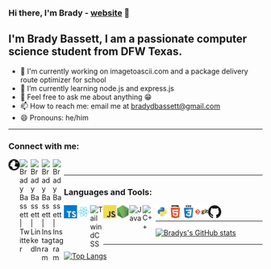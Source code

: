 ### Hi there, I'm Brady - [website] 👋

## I'm Brady Bassett, I am a passionate computer science student from DFW Texas.

- 🔭 I'm currently working on imagetoascii.com and a package delivery route optimizer for school
- 🌱 I’m currently learning node.js and express.js
- 💬 Feel free to ask me about anything 😁
- 📫 How to reach me: email me at bradydbassett@gmail.com
- 😄 Pronouns: he/him

---

### Connect with me:

[<img align="left" alt="bradybassett.me" width="22px" src="https://raw.githubusercontent.com/iconic/open-iconic/master/svg/globe.svg" />][website]
[<img align="left" alt="Brady Bassett | Twitter" width="22px" src="https://cdn.jsdelivr.net/npm/simple-icons@v6/icons/twitter.svg" />][twitter]
[<img align="left" alt="Brady Bassett | LinkedIn" width="22px" src="https://cdn.jsdelivr.net/npm/simple-icons@v6/icons/linkedin.svg" />][linkedin]
[<img align="left" alt="Brady Bassett | Instagram" width="22px" src="https://cdn.jsdelivr.net/npm/simple-icons@v6/icons/instagram.svg" />][instagram]
[<img align="left" alt="Brady Bassett | Instagram" width="22px" src="https://cdn.jsdelivr.net/npm/simple-icons@v6/icons/facebook.svg" />][facebook]

<br />

---

### Languages and Tools:

<img align="left" alt="TypeScript" width="26px" src="https://raw.githubusercontent.com/github/explore/80688e429a7d4ef2fca1e82350fe8e3517d3494d/topics/typescript/typescript.png" />
<img align="left" alt="React" width="26px" src="https://raw.githubusercontent.com/github/explore/80688e429a7d4ef2fca1e82350fe8e3517d3494d/topics/react/react.png" />
<img align="left" alt="TailwindCSS" width="26px" src="https://petermekhaeil.gallerycdn.vsassets.io/extensions/petermekhaeil/vscode-tailwindcss-explorer/0.6.1/1620805955090/Microsoft.VisualStudio.Services.Icons.Default" />
<img align="left" alt="JavaScript" width="26px" src="https://raw.githubusercontent.com/github/explore/80688e429a7d4ef2fca1e82350fe8e3517d3494d/topics/javascript/javascript.png" />
<img align="left" alt="Node.js" width="26px" src="https://raw.githubusercontent.com/github/explore/80688e429a7d4ef2fca1e82350fe8e3517d3494d/topics/nodejs/nodejs.png" />
<img align="left" alt="Java" width="26px" src="https://cdn-icons-png.flaticon.com/512/226/226777.png" />
<img align="left" alt="C++" width="26px" src="https://www.freeiconspng.com/thumbs/c-logo-icon/c--logo-icon-0.png" />
<img align="left" alt="Python" width="26px" src="https://raw.githubusercontent.com/github/explore/80688e429a7d4ef2fca1e82350fe8e3517d3494d/topics/python/python.png" />
<img align="left" alt="HTML5" width="26px" src="https://raw.githubusercontent.com/github/explore/80688e429a7d4ef2fca1e82350fe8e3517d3494d/topics/html/html.png" />
<img align="left" alt="CSS3" width="26px" src="https://raw.githubusercontent.com/github/explore/80688e429a7d4ef2fca1e82350fe8e3517d3494d/topics/css/css.png" />
<img align="left" alt="Git" width="26px" src="https://raw.githubusercontent.com/github/explore/80688e429a7d4ef2fca1e82350fe8e3517d3494d/topics/git/git.png" />
<img align="left" alt="GitHub" width="26px" src="https://raw.githubusercontent.com/github/explore/78df643247d429f6cc873026c0622819ad797942/topics/github/github.png" />
<br />

---

[![Bradys's GitHub stats](https://github-readme-stats.vercel.app/api?username=BradyBassett&count_private=true&show_icons=true&theme=dracula)](https://github.com/anuraghazra/github-readme-stats)

---

[![Top Langs](https://github-readme-stats.vercel.app/api/top-langs/?username=BradyBassett&)](https://github.com/anuraghazra/github-readme-stats)

[website]: https://bradybassett.me/
[twitter]: https://twitter.com/BradyBassett
[instagram]: https://www.instagram.com/bradydbassett/
[linkedin]: https://www.linkedin.com/in/brady-bassett-056453173/
[facebook]: https://www.facebook.com/bradydbassett
